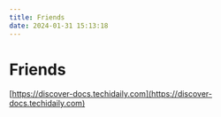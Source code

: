 ```yaml
---
title: Friends
date: 2024-01-31 15:13:18
---
```


# Friends

[https://discover-docs.techidaily.com](https://discover-docs.techidaily.com)